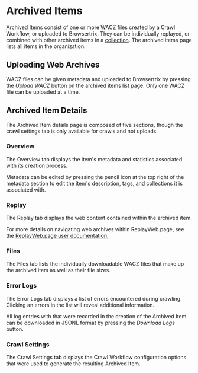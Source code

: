 # Archived Items

Archived Items consist of one or more WACZ files created by a Crawl Workflow, or uploaded to Browsertrix. They can be individually replayed, or combined with other archived items in a [collection](collections.md).  The archived items page lists all items in the organization.

## Uploading Web Archives

WACZ files can be given metadata and uploaded to Browsertrix by pressing the _Upload WACZ_ button on the archived items list page. Only one WACZ file can be uploaded at a time.

## Archived Item Details

The Archived Item details page is composed of five sections, though the crawl settings tab is only available for crawls and not uploads.

### Overview

The Overview tab displays the item's metadata and statistics associated with its creation process.

Metadata can be edited by pressing the pencil icon at the top right of the metadata section to edit the item's description, tags, and collections it is associated with.

### Replay

The Replay tab displays the web content contained within the archived item.

For more details on navigating web archives within ReplayWeb.page, see the [ReplayWeb.page user documentation.](https://replayweb.page/docs/exploring)

### Files

The Files tab lists the individually downloadable WACZ files that make up the archived item as well as their file sizes.

### Error Logs

The Error Logs tab displays a list of errors encountered during crawling. Clicking an errors in the list will reveal additional information.

All log entries with that were recorded in the creation of the Archived Item can be downloaded in JSONL format by pressing the _Download Logs_ button.

### Crawl Settings

The Crawl Settings tab displays the Crawl Workflow configuration options that were used to generate the resulting Archived Item.
